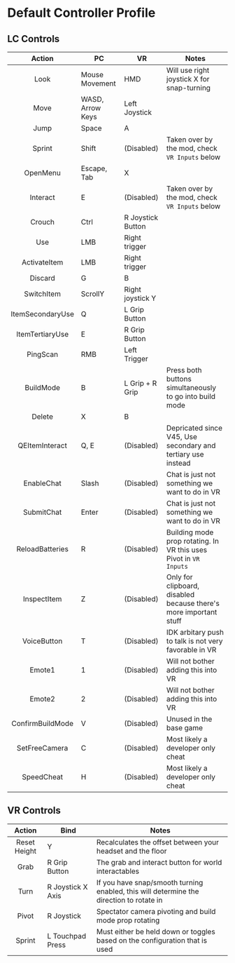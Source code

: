 # Default Controller Profile

## LC Controls

|      Action      | PC               | VR                | Notes                                                             |
| :--------------: | ---------------- | ----------------- | ----------------------------------------------------------------- |
|       Look       | Mouse Movement   | HMD               | Will use right joystick X for snap-turning                        |
|       Move       | WASD, Arrow Keys | Left Joystick     |                                                                   |
|       Jump       | Space            | A                 |                                                                   |
|      Sprint      | Shift            | (Disabled)        | Taken over by the mod, check `VR Inputs` below                    |
|     OpenMenu     | Escape, Tab      | X                 |                                                                   |
|     Interact     | E                | (Disabled)        | Taken over by the mod, check `VR Inputs` below                    |
|      Crouch      | Ctrl             | R Joystick Button |                                                                   |
|       Use        | LMB              | Right trigger     |                                                                   |
|   ActivateItem   | LMB              | Right trigger     |                                                                   |
|     Discard      | G                | B                 |                                                                   |
|    SwitchItem    | ScrollY          | Right joystick Y  |                                                                   |
| ItemSecondaryUse | Q                | L Grip Button     |                                                                   |
| ItemTertiaryUse  | E                | R Grip Button     |                                                                   |
|     PingScan     | RMB              | Left Trigger      |                                                                   |
|    BuildMode     | B                | L Grip + R Grip   | Press both buttons simultaneously to go into build mode           |
|      Delete      | X                | B                 |                                                                   |
|  QEItemInteract  | Q, E             | (Disabled)        | Depricated since V45, Use secondary and tertiary use instead      |
|    EnableChat    | Slash            | (Disabled)        | Chat is just not something we want to do in VR                    |
|    SubmitChat    | Enter            | (Disabled)        | Chat is just not something we want to do in VR                    |
| ReloadBatteries  | R                | (Disabled)        | Building mode prop rotating. In VR this uses Pivot in `VR Inputs` |
|   InspectItem    | Z                | (Disabled)        | Only for clipboard, disabled because there's more important stuff |
|   VoiceButton    | T                | (Disabled)        | IDK arbitary push to talk is not very favorable in VR             |
|      Emote1      | 1                | (Disabled)        | Will not bother adding this into VR                               |
|      Emote2      | 2                | (Disabled)        | Will not bother adding this into VR                               |
| ConfirmBuildMode | V                | (Disabled)        | Unused in the base game                                           |
|  SetFreeCamera   | C                | (Disabled)        | Most likely a developer only cheat                                |
|    SpeedCheat    | H                | (Disabled)        | Most likely a developer only cheat                                |

## VR Controls

|    Action    | Bind              | Notes                                                                                   |
| :----------: | ----------------- | --------------------------------------------------------------------------------------- |
| Reset Height | Y                 | Recalculates the offset between your headset and the floor                              |
|     Grab     | R Grip Button     | The grab and interact button for world interactables                                    |
|     Turn     | R Joystick X Axis | If you have snap/smooth turning enabled, this will determine the direction to rotate in |
|    Pivot     | R Joystick        | Spectator camera pivoting and build mode prop rotating                                  |
|    Sprint    | L Touchpad Press  | Must either be held down or toggles based on the configuration that is used             |
